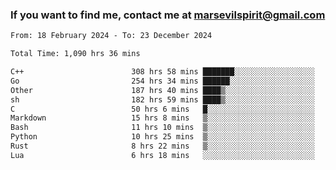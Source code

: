 ### If you want to find me, contact me at marsevilspirit@gmail.com

<!--
**marsevilspirit/marsevilspirit** is a ✨ _special_ ✨ repository because its `README.md` (this file) appears on your GitHub profile.

Here are some ideas to get you started:

- 🔭 I’m currently working on ...
- 🌱 I’m currently learning ...
- 👯 I’m looking to collaborate on ...
- 🤔 I’m looking for help with ...
- 💬 Ask me about ...
- 📫 How to reach me: ...
- 😄 Pronouns: ...
- ⚡ Fun fact: ...
-->
<!--START_SECTION:waka-->

```txt
From: 18 February 2024 - To: 23 December 2024

Total Time: 1,090 hrs 36 mins

C++                        308 hrs 58 mins ███████░░░░░░░░░░░░░░░░░░   28.33 %
Go                         254 hrs 34 mins ██████░░░░░░░░░░░░░░░░░░░   23.34 %
Other                      187 hrs 40 mins ████▒░░░░░░░░░░░░░░░░░░░░   17.21 %
sh                         182 hrs 59 mins ████▒░░░░░░░░░░░░░░░░░░░░   16.78 %
C                          50 hrs 6 mins   █░░░░░░░░░░░░░░░░░░░░░░░░   04.59 %
Markdown                   15 hrs 8 mins   ▒░░░░░░░░░░░░░░░░░░░░░░░░   01.39 %
Bash                       11 hrs 10 mins  ▒░░░░░░░░░░░░░░░░░░░░░░░░   01.02 %
Python                     10 hrs 25 mins  ▒░░░░░░░░░░░░░░░░░░░░░░░░   00.96 %
Rust                       8 hrs 22 mins   ▒░░░░░░░░░░░░░░░░░░░░░░░░   00.77 %
Lua                        6 hrs 18 mins   ░░░░░░░░░░░░░░░░░░░░░░░░░   00.58 %
```

<!--END_SECTION:waka-->
